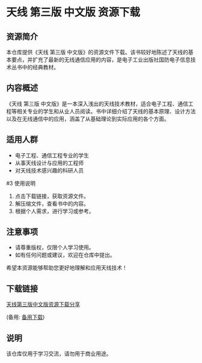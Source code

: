 # 天线 第三版 中文版 资源下载

## 资源简介

本仓库提供《天线 第三版 中文版》的资源文件下载。该书较好地陈述了天线的基本要点，并扩充了最新的无线通信应用的内容，是电子工业出版社国防电子信息技术丛书中的经典教材。

## 内容概述

《天线 第三版 中文版》是一本深入浅出的天线技术教材，适合电子工程、通信工程等相关专业的学生和从业人员阅读。书中详细介绍了天线的基本原理、设计方法以及在无线通信中的应用，涵盖了从基础理论到实际应用的各个方面。

## 适用人群

- 电子工程、通信工程专业的学生
- 从事天线设计与应用的工程师
- 对天线技术感兴趣的科研人员

#3 使用说明

1. 点击下载链接，获取资源文件。
2. 解压缩文件，查看书中的内容。
3. 根据个人需求，进行学习或参考。

## 注意事项

- 请尊重版权，仅限个人学习使用。
- 如有任何问题或建议，欢迎在仓库中提出。

希望本资源能够帮助您更好地理解和应用天线技术！

## 下载链接
[天线第三版中文版资源下载分享](https://pan.quark.cn/s/45263c904069) 

(备用: [备用下载](https://pan.baidu.com/s/1059G-5h5C4OImVB_dmVYaA?pwd=1234))

## 说明

该仓库仅用于学习交流，请勿用于商业用途。
